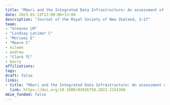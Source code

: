 ```yaml
---
title: "Māori and the Integrated Data Infrastructure: An assessment of the data system and suggestions to realise Māori data aspirations [Te Māori me te Integrated Data Infrastructure: he aromatawai i te pūnaha raraunga me ngā marohitanga e poipoia ai ngā wawata raraunga Māori]"
date: 2023-01-13T12:00:00+13:00
description: "Journal of the Royal Society of New Zealand, 1–17"
team:
- "Greaves LM"
- "Lindsay Latimer C"
- "Muriwai E"
- "Moore C"
- eileen
- andrew
- "Clark TC"
- barry
affiliations:
tags:
draft: false
links:
- title: "Māori and the Integrated Data Infrastructure: An assessment of the data system and suggestions to realise Māori data aspirations [Te Māori me te Integrated Data Infrastructure: he aromatawai i te pūnaha raraunga me ngā marohitanga e poipoia ai ngā wawata raraunga Māori]"
  link: https://doi.org/10.1080/03036758.2022.2154368
mbie_funded: false
---
```

